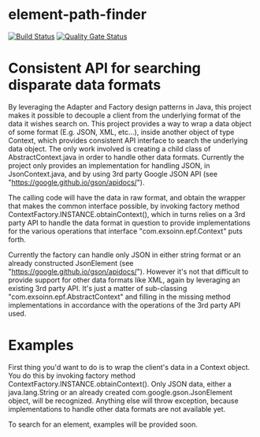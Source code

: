 # element-path-finder

[![Build Status](https://travis-ci.com/joquijada/element-path-finder.svg?branch=master)](https://travis-ci.com/joquijada/element-path-finder)
[![Quality Gate Status](https://sonarcloud.io/api/project_badges/measure?project=joquijada_element-path-finder&metric=alert_status)](https://sonarcloud.io/dashboard?id=joquijada_element-path-finder)


# Consistent API for searching disparate data formats

By leveraging the Adapter and Factory design patterns in Java, this project makes it possible to decouple a client from the underlying format of the data it wishes search on.  This project provides a way to wrap a data object of some format (E.g. JSON, XML, etc...), inside another object of type Context, which provides consistent API interface to search the underlying data object. The only work involved is creating a child class of AbstractContext.java in order to handle other data formats. Currently the project only provides an implementation for handling JSON, in JsonContext.java, and by using 3rd party Google JSON API (see "https://google.github.io/gson/apidocs/").

The calling code will have the data in raw format, and obtain the wrapper that makes the common interface possible, by invoking factory method ContextFactory.INSTANCE.obtainContext(<raw data>), which in turns relies on a 3rd party API to handle the data format in question to provide implementations for the various operations that interface "com.exsoinn.epf.Context" puts forth.

Currently the factory can handle only JSON in either string format or an already constructed JsonElement (see "https://google.github.io/gson/apidocs/"). However it's not that difficult to provide support for other data formats like XML, again by leveraging an existing 3rd party API. It's just a matter of sub-classing "com.exsoinn.epf.AbstractContext" and filling in the missing method implementations in accordance with the operations of the 3rd party API used.


# Examples
First thing you'd want to do is to wrap the client's data in a Context object. You do this by invoking factory method ContextFactory.INSTANCE.obtainContext(<raw data>). Only JSON data, either a java.lang.String or an already created com.google.gson.JsonElement object, will be recognized. Anything else will throw exception, because implementations to handle other data formats are not available yet.

To search for an element, examples will be provided soon.
